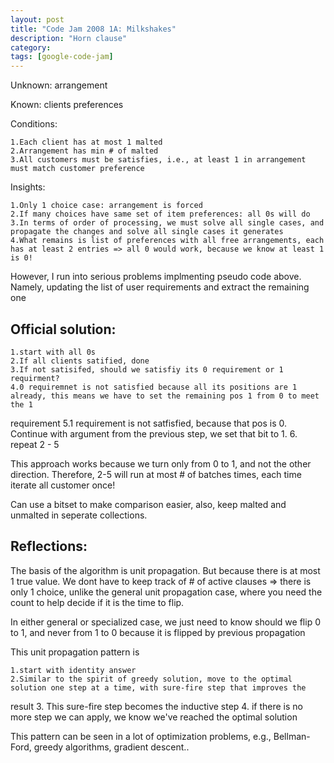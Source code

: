 ```yaml
---
layout: post
title: "Code Jam 2008 1A: Milkshakes"
description: "Horn clause"
category: 
tags: [google-code-jam]
---
```

Unknown: arrangement

Known: clients preferences

Conditions:

    1.Each client has at most 1 malted
    2.Arrangement has min # of malted
    3.All customers must be satisfies, i.e., at least 1 in arrangement must match customer preference
 
Insights:

    1.Only 1 choice case: arrangement is forced
    2.If many choices have same set of item preferences: all 0s will do
    3.In terms of order of processing, we must solve all single cases, and propagate the changes and solve all single cases it generates
    4.What remains is list of preferences with all free arrangements, each has at least 2 entries => all 0 would work, because we know at least 1 is 0!

However, I run into serious problems implmenting pseudo code above. Namely, updating the list of user requirements and extract the remaining
one

Official solution:
------

    1.start with all 0s
    2.If all clients satified, done
    3.If not satisifed, should we satisfiy its 0 requirement or 1 requirment?
    4.0 requiremnet is not satisfied because all its positions are 1 already, this means we have to set the remaining pos 1 from 0 to meet the 1
requirement
    5.1 requirement is not satfisfied, because that pos is 0. Continue with argument from the previous step, we set that bit to 1. 
    6. repeat 2 - 5


This approach works because we turn only from 0 to 1, and not the other direction. Therefore, 2-5 will run at most # of batches times, each
time iterate all customer once!

Can use a bitset to make comparison easier, also, keep malted and unmalted in seperate collections.


Reflections:
------

The basis of the algorithm is unit propagation. But because there is at most 1 true value. We dont have to keep track of # of active
clauses => there is only 1 choice, unlike the general unit propagation case, where you need the count to help decide if it is the time to
flip. 

In either general or specialized case, we just need to know should we flip 0 to 1, and never from 1 to 0
because it is flipped by previous propagation

This unit propagation pattern is

    1.start with identity answer
    2.Similar to the spirit of greedy solution, move to the optimal solution one step at a time, with sure-fire step that improves the
result
    3. This sure-fire step becomes the inductive step
    4. if there is no more step we can apply, we know we've reached the optimal solution

This pattern can be seen in a lot of optimization problems, e.g., Bellman-Ford, greedy algorithms, gradient descent..

